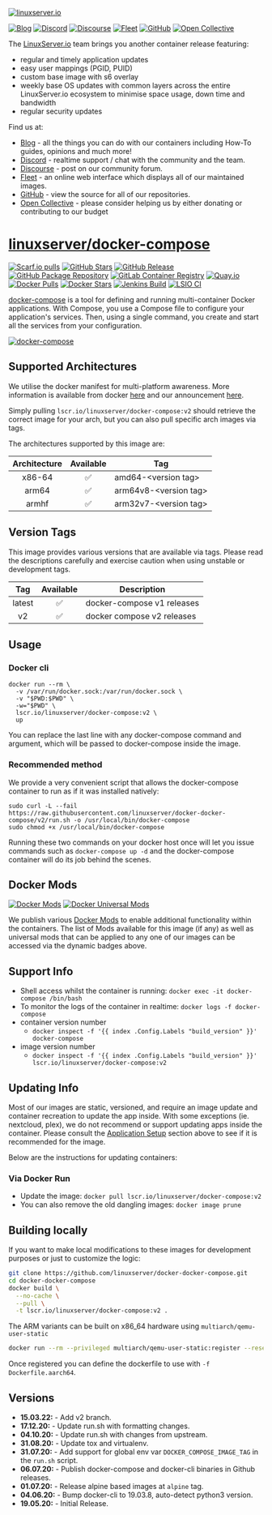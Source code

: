 <!-- DO NOT EDIT THIS FILE MANUALLY  -->
<!-- Please read the https://github.com/linuxserver/docker-docker-compose/blob/v2/.github/CONTRIBUTING.md -->

[![linuxserver.io](https://raw.githubusercontent.com/linuxserver/docker-templates/master/linuxserver.io/img/linuxserver_medium.png)](https://linuxserver.io)

[![Blog](https://img.shields.io/static/v1.svg?color=94398d&labelColor=555555&logoColor=ffffff&style=for-the-badge&label=linuxserver.io&message=Blog)](https://blog.linuxserver.io "all the things you can do with our containers including How-To guides, opinions and much more!")
[![Discord](https://img.shields.io/discord/354974912613449730.svg?color=94398d&labelColor=555555&logoColor=ffffff&style=for-the-badge&label=Discord&logo=discord)](https://discord.gg/YWrKVTn "realtime support / chat with the community and the team.")
[![Discourse](https://img.shields.io/discourse/https/discourse.linuxserver.io/topics.svg?color=94398d&labelColor=555555&logoColor=ffffff&style=for-the-badge&logo=discourse)](https://discourse.linuxserver.io "post on our community forum.")
[![Fleet](https://img.shields.io/static/v1.svg?color=94398d&labelColor=555555&logoColor=ffffff&style=for-the-badge&label=linuxserver.io&message=Fleet)](https://fleet.linuxserver.io "an online web interface which displays all of our maintained images.")
[![GitHub](https://img.shields.io/static/v1.svg?color=94398d&labelColor=555555&logoColor=ffffff&style=for-the-badge&label=linuxserver.io&message=GitHub&logo=github)](https://github.com/linuxserver "view the source for all of our repositories.")
[![Open Collective](https://img.shields.io/opencollective/all/linuxserver.svg?color=94398d&labelColor=555555&logoColor=ffffff&style=for-the-badge&label=Supporters&logo=open%20collective)](https://opencollective.com/linuxserver "please consider helping us by either donating or contributing to our budget")

The [LinuxServer.io](https://linuxserver.io) team brings you another container release featuring:

* regular and timely application updates
* easy user mappings (PGID, PUID)
* custom base image with s6 overlay
* weekly base OS updates with common layers across the entire LinuxServer.io ecosystem to minimise space usage, down time and bandwidth
* regular security updates

Find us at:

* [Blog](https://blog.linuxserver.io) - all the things you can do with our containers including How-To guides, opinions and much more!
* [Discord](https://discord.gg/YWrKVTn) - realtime support / chat with the community and the team.
* [Discourse](https://discourse.linuxserver.io) - post on our community forum.
* [Fleet](https://fleet.linuxserver.io) - an online web interface which displays all of our maintained images.
* [GitHub](https://github.com/linuxserver) - view the source for all of our repositories.
* [Open Collective](https://opencollective.com/linuxserver) - please consider helping us by either donating or contributing to our budget

# [linuxserver/docker-compose](https://github.com/linuxserver/docker-docker-compose)

[![Scarf.io pulls](https://scarf.sh/installs-badge/linuxserver-ci/linuxserver%2Fdocker-compose?color=94398d&label-color=555555&logo-color=ffffff&style=for-the-badge&package-type=docker)](https://scarf.sh/gateway/linuxserver-ci/docker/linuxserver%2Fdocker-compose)
[![GitHub Stars](https://img.shields.io/github/stars/linuxserver/docker-docker-compose.svg?color=94398d&labelColor=555555&logoColor=ffffff&style=for-the-badge&logo=github)](https://github.com/linuxserver/docker-docker-compose)
[![GitHub Release](https://img.shields.io/github/release/linuxserver/docker-docker-compose.svg?color=94398d&labelColor=555555&logoColor=ffffff&style=for-the-badge&logo=github&include_prereleases)](https://github.com/linuxserver/docker-docker-compose/releases)
[![GitHub Package Repository](https://img.shields.io/static/v1.svg?color=94398d&labelColor=555555&logoColor=ffffff&style=for-the-badge&label=linuxserver.io&message=GitHub%20Package&logo=github)](https://github.com/linuxserver/docker-docker-compose/packages)
[![GitLab Container Registry](https://img.shields.io/static/v1.svg?color=94398d&labelColor=555555&logoColor=ffffff&style=for-the-badge&label=linuxserver.io&message=GitLab%20Registry&logo=gitlab)](https://gitlab.com/linuxserver.io/docker-docker-compose/container_registry)
[![Quay.io](https://img.shields.io/static/v1.svg?color=94398d&labelColor=555555&logoColor=ffffff&style=for-the-badge&label=linuxserver.io&message=Quay.io)](https://quay.io/repository/linuxserver.io/docker-compose)
[![Docker Pulls](https://img.shields.io/docker/pulls/linuxserver/docker-compose.svg?color=94398d&labelColor=555555&logoColor=ffffff&style=for-the-badge&label=pulls&logo=docker)](https://hub.docker.com/r/linuxserver/docker-compose)
[![Docker Stars](https://img.shields.io/docker/stars/linuxserver/docker-compose.svg?color=94398d&labelColor=555555&logoColor=ffffff&style=for-the-badge&label=stars&logo=docker)](https://hub.docker.com/r/linuxserver/docker-compose)
[![Jenkins Build](https://img.shields.io/jenkins/build?labelColor=555555&logoColor=ffffff&style=for-the-badge&jobUrl=https%3A%2F%2Fci.linuxserver.io%2Fjob%2FDocker-Pipeline-Builders%2Fjob%2Fdocker-docker-compose%2Fjob%2Fv2%2F&logo=jenkins)](https://ci.linuxserver.io/job/Docker-Pipeline-Builders/job/docker-docker-compose/job/v2/)
[![LSIO CI](https://img.shields.io/badge/dynamic/yaml?color=94398d&labelColor=555555&logoColor=ffffff&style=for-the-badge&label=CI&query=CI&url=https%3A%2F%2Fci-tests.linuxserver.io%2Flinuxserver%2Fdocker-compose%2Flatest%2Fci-status.yml)](https://ci-tests.linuxserver.io/linuxserver/docker-compose/latest/index.html)

[docker-compose](https://github.com/docker-compose/docker-compose) is a tool for defining and running multi-container Docker applications. With Compose, you use a Compose file to configure your application's services. Then, using a single command, you create and start all the services from your configuration.

[![docker-compose](https://github.com/docker/compose/raw/master/logo.png)](https://github.com/docker-compose/docker-compose)

## Supported Architectures

We utilise the docker manifest for multi-platform awareness. More information is available from docker [here](https://github.com/docker/distribution/blob/master/docs/spec/manifest-v2-2.md#manifest-list) and our announcement [here](https://blog.linuxserver.io/2019/02/21/the-lsio-pipeline-project/).

Simply pulling `lscr.io/linuxserver/docker-compose:v2` should retrieve the correct image for your arch, but you can also pull specific arch images via tags.

The architectures supported by this image are:

| Architecture | Available | Tag |
| :----: | :----: | ---- |
| x86-64 | ✅ | amd64-\<version tag\> |
| arm64 | ✅ | arm64v8-\<version tag\> |
| armhf| ✅ | arm32v7-\<version tag\> |

## Version Tags

This image provides various versions that are available via tags. Please read the descriptions carefully and exercise caution when using unstable or development tags.

| Tag | Available | Description |
| :----: | :----: |--- |
| latest | ✅ | docker-compose v1 releases |
| v2 | ✅ | docker compose v2 releases |

## Usage

### Docker cli

```
docker run --rm \
  -v /var/run/docker.sock:/var/run/docker.sock \
  -v "$PWD:$PWD" \
  -w="$PWD" \
  lscr.io/linuxserver/docker-compose:v2 \
  up
```
You can replace the last line with any docker-compose command and argument, which will be passed to docker-compose inside the image.

### Recommended method

We provide a very convenient script that allows the docker-compose container to run as if it was installed natively:

```
sudo curl -L --fail https://raw.githubusercontent.com/linuxserver/docker-docker-compose/v2/run.sh -o /usr/local/bin/docker-compose
sudo chmod +x /usr/local/bin/docker-compose
```

Running these two commands on your docker host once will let you issue commands such as `docker-compose up -d` and the docker-compose container will do its job behind the scenes.

## Docker Mods

[![Docker Mods](https://img.shields.io/badge/dynamic/yaml?color=94398d&labelColor=555555&logoColor=ffffff&style=for-the-badge&label=docker-compose&query=%24.mods%5B%27docker-compose%27%5D.mod_count&url=https%3A%2F%2Fraw.githubusercontent.com%2Flinuxserver%2Fdocker-mods%2Fmaster%2Fmod-list.yml)](https://mods.linuxserver.io/?mod=docker-compose "view available mods for this container.") [![Docker Universal Mods](https://img.shields.io/badge/dynamic/yaml?color=94398d&labelColor=555555&logoColor=ffffff&style=for-the-badge&label=universal&query=%24.mods%5B%27universal%27%5D.mod_count&url=https%3A%2F%2Fraw.githubusercontent.com%2Flinuxserver%2Fdocker-mods%2Fmaster%2Fmod-list.yml)](https://mods.linuxserver.io/?mod=universal "view available universal mods.")

We publish various [Docker Mods](https://github.com/linuxserver/docker-mods) to enable additional functionality within the containers. The list of Mods available for this image (if any) as well as universal mods that can be applied to any one of our images can be accessed via the dynamic badges above.

## Support Info

* Shell access whilst the container is running: `docker exec -it docker-compose /bin/bash`
* To monitor the logs of the container in realtime: `docker logs -f docker-compose`
* container version number
  * `docker inspect -f '{{ index .Config.Labels "build_version" }}' docker-compose`
* image version number
  * `docker inspect -f '{{ index .Config.Labels "build_version" }}' lscr.io/linuxserver/docker-compose:v2`

## Updating Info

Most of our images are static, versioned, and require an image update and container recreation to update the app inside. With some exceptions (ie. nextcloud, plex), we do not recommend or support updating apps inside the container. Please consult the [Application Setup](#application-setup) section above to see if it is recommended for the image.

Below are the instructions for updating containers:

### Via Docker Run

* Update the image: `docker pull lscr.io/linuxserver/docker-compose:v2`
* You can also remove the old dangling images: `docker image prune`

## Building locally

If you want to make local modifications to these images for development purposes or just to customize the logic:

```bash
git clone https://github.com/linuxserver/docker-docker-compose.git
cd docker-docker-compose
docker build \
  --no-cache \
  --pull \
  -t lscr.io/linuxserver/docker-compose:v2 .
```

The ARM variants can be built on x86_64 hardware using `multiarch/qemu-user-static`

```bash
docker run --rm --privileged multiarch/qemu-user-static:register --reset
```

Once registered you can define the dockerfile to use with `-f Dockerfile.aarch64`.

## Versions

* **15.03.22:** - Add v2 branch.
* **17.12.20:** - Update run.sh with formatting changes.
* **04.10.20:** - Update run.sh with changes from upstream.
* **31.08.20:** - Update tox and virtualenv.
* **31.07.20:** - Add support for global env var `DOCKER_COMPOSE_IMAGE_TAG` in the `run.sh` script.
* **06.07.20:** - Publish docker-compose and docker-cli binaries in Github releases.
* **01.07.20:** - Release alpine based images at `alpine` tag.
* **04.06.20:** - Bump docker-cli to 19.03.8, auto-detect python3 version.
* **19.05.20:** - Initial Release.
